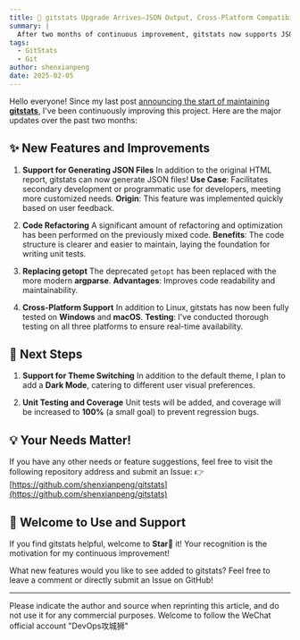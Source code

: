 ```yaml
---
title: 🚀 gitstats Upgrade Arrives—JSON Output, Cross-Platform Compatibility, and Code Refactoring!
summary: |
  After two months of continuous improvement, gitstats now supports JSON output, code refactoring, argparse replacing getopt, and full compatibility with Windows and macOS. Welcome to use and Star support!
tags:
  - GitStats
  - Git
author: shenxianpeng
date: 2025-02-05
---
```


Hello everyone! Since my last post [announcing the start of maintaining **gitstats**](https://shenxianpeng.github.io/2024/11/gitstats/), I've been continuously improving this project. Here are the major updates over the past two months:

## ✨ New Features and Improvements



1. **Support for Generating JSON Files**
   In addition to the original HTML report, gitstats can now generate JSON files!
   **Use Case**: Facilitates secondary development or programmatic use for developers, meeting more customized needs.
   **Origin**: This feature was implemented quickly based on user feedback.

2. **Code Refactoring**
   A significant amount of refactoring and optimization has been performed on the previously mixed code.
   **Benefits**: The code structure is clearer and easier to maintain, laying the foundation for writing unit tests.

3. **Replacing getopt**
   The deprecated `getopt` has been replaced with the more modern **argparse**.
   **Advantages**: Improves code readability and maintainability.

4. **Cross-Platform Support**
   In addition to Linux, gitstats has now been fully tested on **Windows** and **macOS**.
   **Testing**: I've conducted thorough testing on all three platforms to ensure real-time availability.

## 📅 Next Steps

1. **Support for Theme Switching**
   In addition to the default theme, I plan to add a **Dark Mode**, catering to different user visual preferences.

2. **Unit Testing and Coverage**
   Unit tests will be added, and coverage will be increased to **100%** (a small goal) to prevent regression bugs.

## 💡 Your Needs Matter!

If you have any other needs or feature suggestions, feel free to visit the following repository address and submit an Issue: 👉 [https://github.com/shenxianpeng/gitstats](https://github.com/shenxianpeng/gitstats)

## 🌟 Welcome to Use and Support

If you find gitstats helpful, welcome to **Star🌟** it! Your recognition is the motivation for my continuous improvement!

What new features would you like to see added to gitstats?  Feel free to leave a comment or directly submit an Issue on GitHub!

---

Please indicate the author and source when reprinting this article, and do not use it for any commercial purposes. Welcome to follow the WeChat official account "DevOps攻城狮"